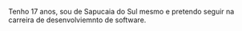 Tenho 17 anos, sou de Sapucaia do Sul mesmo e pretendo seguir na carreira de desenvolviemnto de software.